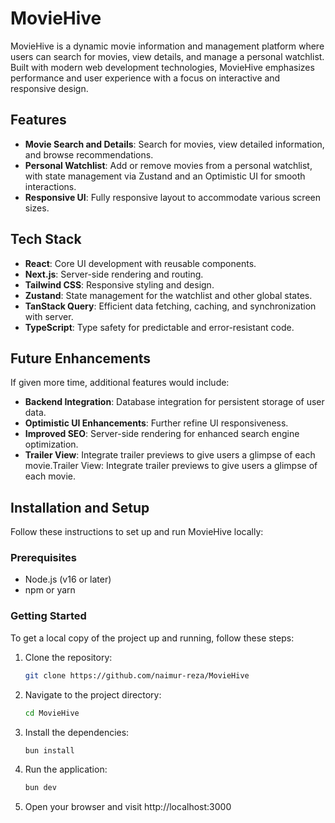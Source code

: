 # MovieHive

MovieHive is a dynamic movie information and management platform where users can search for movies, view details, and manage a personal watchlist. Built with modern web development technologies, MovieHive emphasizes performance and user experience with a focus on interactive and responsive design.

## Features

- **Movie Search and Details**: Search for movies, view detailed information, and browse recommendations.
- **Personal Watchlist**: Add or remove movies from a personal watchlist, with state management via Zustand and an Optimistic UI for smooth interactions.
- **Responsive UI**: Fully responsive layout to accommodate various screen sizes.

## Tech Stack

- **React**: Core UI development with reusable components.
- **Next.js**: Server-side rendering and routing.
- **Tailwind CSS**: Responsive styling and design.
- **Zustand**: State management for the watchlist and other global states.
- **TanStack Query**: Efficient data fetching, caching, and synchronization with server.
- **TypeScript**: Type safety for predictable and error-resistant code.

## Future Enhancements

If given more time, additional features would include:

- **Backend Integration**: Database integration for persistent storage of user data.
- **Optimistic UI Enhancements**: Further refine UI responsiveness.
- **Improved SEO**: Server-side rendering for enhanced search engine optimization.
- **Trailer View**: Integrate trailer previews to give users a glimpse of each movie.Trailer View: Integrate trailer previews to give users a glimpse of each movie.

## Installation and Setup

Follow these instructions to set up and run MovieHive locally:

### Prerequisites

- Node.js (v16 or later)
- npm or yarn

### Getting Started

To get a local copy of the project up and running, follow these steps:

1. Clone the repository:
   ```bash
   git clone https://github.com/naimur-reza/MovieHive
   ```
2. Navigate to the project directory:
   ```bash
   cd MovieHive
   ```
3. Install the dependencies:
   ```bash
   bun install
   ```
4. Run the application:
   ```bash
   bun dev
   ```
5. Open your browser and visit http://localhost:3000
